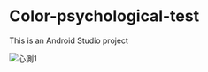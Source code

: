 # Color-psychological-test
This is an Android Studio project  

![心測1](https://github.com/Teduuu/Color-psychological-test/assets/96039811/74340b00-3570-492b-838b-8c8e21b3072e)
